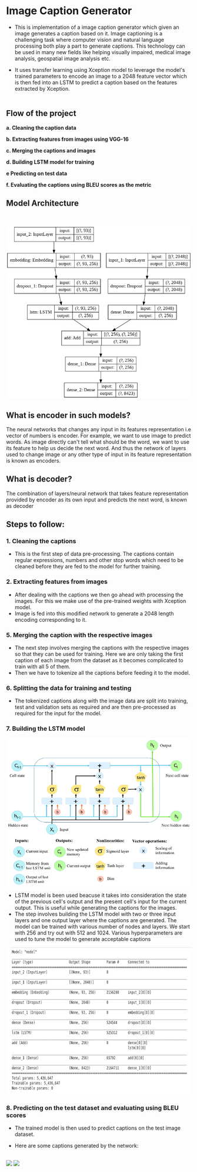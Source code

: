# Image Caption Generator

* This is implementation of a image caption generator which given an image generates a caption based on it. Image captioning is a challenging task where computer vision and natural language processing both play a part to generate captions. This technology can be used in many new fields like helping visually impaired, medical image analysis, geospatial image analysis etc.

* It uses transfer learning using Xception model to leverage the model's trained parameters to encode an image to a 2048 feature vector which is then fed into an LSTM to predict a caption based on the features extracted by Xception.
<br /><br />

## Flow of the project

**a. Cleaning the caption data**

**b. Extracting features from images using VGG-16**

**c. Merging the captions and images**

**d. Building LSTM model for training**

**e  Predicting on test data**

**f. Evaluating the captions using BLEU scores as the metric**

## Model Architecture
<br />

<img src="model_plot.png"></img>

## What is encoder in such models?
The neural networks that changes any input in its features representation i.e vector of numbers is encoder. For example, we want to use image to predict words. As image directly can't tell what should be the word, we want to use its feature to help us decide the next word. And thus the network of layers used to change image or any other type of input in its feature representation is known as encoders.

## What is decoder?
The combination of layers/neural network that takes feature representation provided by encoder as its own input and predicts the next word, is known as decoder

## Steps to follow:

### 1. Cleaning the captions
* This is the first step of data pre-processing. The captions contain regular expressions, numbers and other stop words which need to be cleaned before they are fed to the model for further training.

### 2. Extracting features from images

* After dealing with the captions we then go ahead with processing the images. For this we make use of the pre-trained weights with Xception model.
* Image is fed into this modified network to generate a 2048 length encoding corresponding to it.

### 5. Merging the caption with the respective images

* The next step involves merging the captions with the respective images so that they can be used for training. Here we are only taking the first caption of each image from the dataset as it becomes complicated to train with all 5 of them. 
* Then we have to tokenize all the captions before feeding it to the model.

### 6. Splitting the data for training and testing
* The tokenized captions along with the image data are split into training, test and validation sets as required and are then pre-processed as required for the input for the model.

### 7. Building the LSTM model

<img src="LSTM.png" alt="drawing" width="800" height="400"/>


* LSTM model is been used beacuse it takes into consideration the state of the previous cell's output and the present cell's input for the current output. This is useful while generating the captions for the images.
* The step involves building the LSTM model with two or three input layers and one output layer where the captions are generated. The model can be trained with various number of nodes and layers. We start with 256 and try out with 512 and 1024. Various hyperparameters are used to tune the model to generate acceptable captions

<img src="lstm_model.png" alt="drawing" width="800" height="400"/>

<br>

### 8. Predicting on the test dataset and evaluating using BLEU scores
* The trained model is then used to predict captions on the test image dataset. 

* Here are some captions generated by the network:
<br />

<div style="float:left">
<div style="float:left"><img width="45%" src="https://i.imgur.com/Nmeg3DD.jpg" />
<img width="45%" src="https://i.imgur.com/J4mnPsG.jpg" /></div>
</div>
<br /><br />

